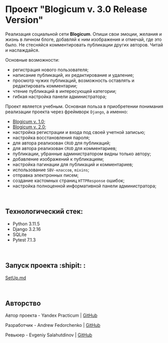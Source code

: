 # Проект "Blogicum v. 3.0 Release Version"
Реализация социальной сети **Blogicum**. Опиши свои эмоции, желания и жизнь в личном блоге, добавляй к ним изображения и отмечай, где это было. Не стесняйся комментировать публикации других авторов. Читай и наслаждайся. 

Основные возможности:
- регистрация нового пользователя;
- написание публикаций, их редактирование и удаление;
- просмотр чужих публикаций, возможность оставлять и редактировать комментарии;
- чтение публикаций в интересующей категории;
- гибкая настройка панели администратора;

Проект является учебным. Основная польза в приобретении понимания реализации проекта через фреймворк `Django`, а именно: 
- [Blogicum v. 1.0](https://github.com/Furturnax/django_sprint1);
- [Blogicum v. 2.0](https://github.com/Furturnax/django_sprint3);
- настройка регистрации и входа под своей учетной записью;
- настройка восстановления пароля;
- для автора реализован `CRUD` для публикаций;
- для автора реализован `CRUD` для комментариев;
- публикации, убранные администратором видны только автору;
- добавление изображений к публикациям;
- настройка пагинации для публикаций и комментариев; 
- использование `SBV-классов`, `mixins`;
- отправка электронных писем;
- создание кастомных страниц `HTTPResponse` ошибок;
- настройка полноценной информативной панели администратора;

<br>

## Технологический стек:
- Python 3.11.5
- Django 3.2.16
- SQLite
- Pytest 7.1.3

<br>

## Запуск проекта :shipit: :
[SetUp.md](./SetUp.md)

<br>

## Авторство
Автор проекта - Yandex Practicum | [GitHub](https://github.com/yandex-praktikum)

Разработчик - Andrew Fedorchenko | [GitHub](https://github.com/Furturnax)

Ревьюер - Evgeniy Salahutdinov | [GitHub](https://github.com/EugeneSal)